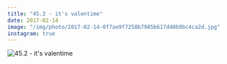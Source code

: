 ```yaml
---
title: "45.2 - it's valentime"
date: 2017-02-14
image: "/img/photo/2017-02-14-0f7ae9f7258b7985b617d40b9bc4ca2d.jpg"
instagram: true
---
```


![45.2 - it's valentime](/img/photo/2017-02-14-0f7ae9f7258b7985b617d40b9bc4ca2d.jpg)
